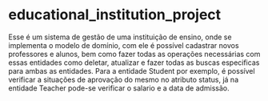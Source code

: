 # educational_institution_project
 
<p>Esse é um sistema de gestão de uma instituição de ensino, onde se implementa o modelo de domínio, com ele é possível cadastrar novos professores e alunos, bem como fazer todas as operações  necessárias com essas entidades como deletar, atualizar e fazer todas as buscas especificas para ambas as entidades. Para a entidade Student por exemplo, é possível verificar a situações de aprovação do mesmo no atributo status, já na entidade Teacher pode-se verificar o salario e a data de admissão.</p>
